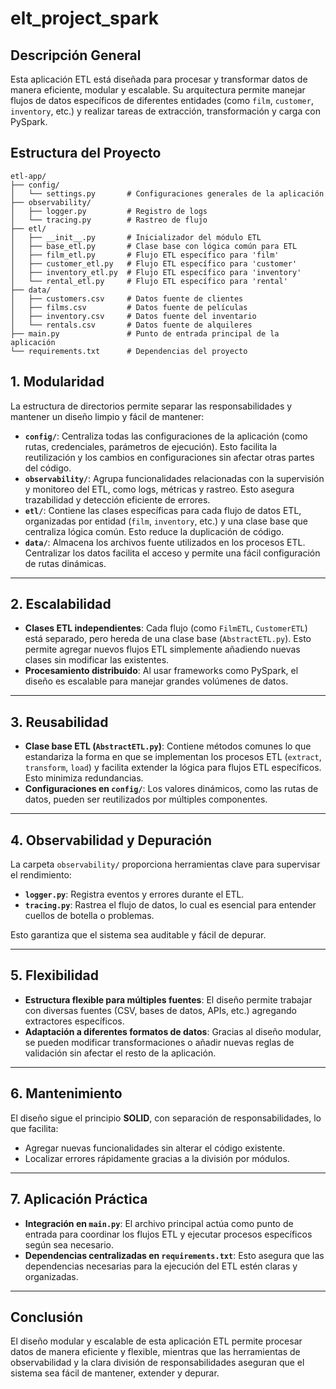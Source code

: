 # elt_project_spark


## Descripción General

Esta aplicación ETL está diseñada para procesar y transformar datos de manera eficiente, modular y escalable. Su arquitectura permite manejar flujos de datos específicos de diferentes entidades (como `film`, `customer`, `inventory`, etc.) y realizar tareas de extracción, transformación y carga con PySpark.


## Estructura del Proyecto

```plaintext
etl-app/
├── config/
│   └── settings.py       # Configuraciones generales de la aplicación
├── observability/
│   ├── logger.py         # Registro de logs
│   └── tracing.py        # Rastreo de flujo
├── etl/
│   ├── __init__.py       # Inicializador del módulo ETL
│   ├── base_etl.py       # Clase base con lógica común para ETL
│   ├── film_etl.py       # Flujo ETL específico para 'film'
│   ├── customer_etl.py   # Flujo ETL específico para 'customer'
│   ├── inventory_etl.py  # Flujo ETL específico para 'inventory'
│   └── rental_etl.py     # Flujo ETL específico para 'rental'
├── data/
│   ├── customers.csv     # Datos fuente de clientes
│   ├── films.csv         # Datos fuente de películas
│   ├── inventory.csv     # Datos fuente del inventario
│   └── rentals.csv       # Datos fuente de alquileres
├── main.py               # Punto de entrada principal de la aplicación
└── requirements.txt      # Dependencias del proyecto

```

## 1. Modularidad

La estructura de directorios permite separar las responsabilidades y mantener un diseño limpio y fácil de mantener:

- **`config/`**: Centraliza todas las configuraciones de la aplicación (como rutas, credenciales, parámetros de ejecución). Esto facilita la reutilización y los cambios en configuraciones sin afectar otras partes del código.
- **`observability/`**: Agrupa funcionalidades relacionadas con la supervisión y monitoreo del ETL, como logs, métricas y rastreo. Esto asegura trazabilidad y detección eficiente de errores.
- **`etl/`**: Contiene las clases específicas para cada flujo de datos ETL, organizadas por entidad (`film`, `inventory`, etc.) y una clase base que centraliza lógica común. Esto reduce la duplicación de código.
- **`data/`**: Almacena los archivos fuente utilizados en los procesos ETL. Centralizar los datos facilita el acceso y permite una fácil configuración de rutas dinámicas.

---

## 2. Escalabilidad

- **Clases ETL independientes**: Cada flujo (como `FilmETL`, `CustomerETL`) está separado, pero hereda de una clase base (`AbstractETL.py`). Esto permite agregar nuevos flujos ETL simplemente añadiendo nuevas clases sin modificar las existentes.
- **Procesamiento distribuido**: Al usar frameworks como PySpark, el diseño es escalable para manejar grandes volúmenes de datos.

---

## 3. Reusabilidad

- **Clase base ETL (`AbstractETL.py`)**: Contiene métodos comunes  lo que estandariza la forma en que se implementan los procesos ETL (`extract`, `transform`, `load`) y facilita extender la lógica para flujos ETL específicos. Esto minimiza redundancias.
- **Configuraciones en `config/`**: Los valores dinámicos, como las rutas de datos, pueden ser reutilizados por múltiples componentes.

---

## 4. Observabilidad y Depuración

La carpeta `observability/` proporciona herramientas clave para supervisar el rendimiento:

- **`logger.py`**: Registra eventos y errores durante el ETL.
- **`tracing.py`**: Rastrea el flujo de datos, lo cual es esencial para entender cuellos de botella o problemas.

Esto garantiza que el sistema sea auditable y fácil de depurar.

---

## 5. Flexibilidad

- **Estructura flexible para múltiples fuentes**: El diseño permite trabajar con diversas fuentes (CSV, bases de datos, APIs, etc.) agregando extractores específicos.
- **Adaptación a diferentes formatos de datos**: Gracias al diseño modular, se pueden modificar transformaciones o añadir nuevas reglas de validación sin afectar el resto de la aplicación.

---

## 6. Mantenimiento

El diseño sigue el principio **SOLID**, con separación de responsabilidades, lo que facilita:

- Agregar nuevas funcionalidades sin alterar el código existente.
- Localizar errores rápidamente gracias a la división por módulos.

---

## 7. Aplicación Práctica

- **Integración en `main.py`**: El archivo principal actúa como punto de entrada para coordinar los flujos ETL y ejecutar procesos específicos según sea necesario.
- **Dependencias centralizadas en `requirements.txt`**: Esto asegura que las dependencias necesarias para la ejecución del ETL estén claras y organizadas.

---

## Conclusión

El diseño modular y escalable de esta aplicación ETL permite procesar datos de manera eficiente y flexible, mientras que las herramientas de observabilidad y la clara división de responsabilidades aseguran que el sistema sea fácil de mantener, extender y depurar.
